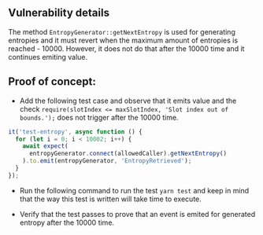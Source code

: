 ## Vulnerability details

The method `EntropyGenerator::getNextEntropy` is used for generating entropies and it must revert when the maximum amount of entropies is reached - 10000.
However, it does not do that after the 10000 time and it continues emiting value.


## Proof of concept:
- Add the following test case and observe that it emits value and the check `require(slotIndex <= maxSlotIndex, 'Slot index out of bounds.');` does not trigger after the 10000 time.

```javascript
it('test-entropy', async function () {
  for (let i = 0; i < 10002; i++) {
    await expect(
      entropyGenerator.connect(allowedCaller).getNextEntropy()
    ).to.emit(entropyGenerator, 'EntropyRetrieved');
  }
});
```

- Run the following command to run the test `yarn test` and keep in mind that the way this test is written will take time to execute.

- Verify that the test passes to prove that an event is emited for generated entropy after the 10000 time.
